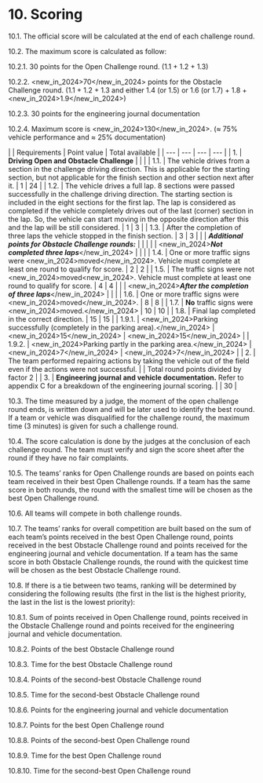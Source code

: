 # **10. Scoring**

10.1. The official score will be calculated at the end of each challenge round.

10.2. The maximum score is calculated as follow:

10.2.1. 30 points for the Open Challenge round. (1.1 + 1.2 + 1.3)

10.2.2. <new_in_2024>70</new_in_2024> points for the Obstacle Challenge round. (1.1 + 1.2 + 1.3 and either 1.4 (or 1.5) or 1.6 (or 1.7) + 1.8 + <new_in_2024>1.9</new_in_2024>)

10.2.3. 30 points for the engineering journal documentation

10.2.4. Maximum score is <new_in_2024>130</new_in_2024>. (≈ 75% vehicle performance and ≈ 25% documentation)

|  | Requirements | Point
value | Total
available |
| --- | --- | --- | --- |
| 1. | **Driving Open and Obstacle Challenge** |  |  |
| 1.1. | The vehicle drives from a section in the challenge driving direction. This is applicable for the starting section, but not applicable for the finish section and other section next after it. | 1 | 24 |
| 1.2. | The vehicle drives a full lap. 8 sections were passed successfully in the challenge driving direction. The starting section is included in the eight sections for the first lap. The lap is considered as completed if the vehicle completely drives out of the last (corner) section in the lap. So, the vehicle can start moving in the opposite direction after this and the lap will be still considered. | 1 | 3 |
| 1.3.  | After the completion of three laps the vehicle stopped in the finish section. | 3 | 3 |
|  | ***Additional points for Obstacle Challenge rounds:*** |  |  |
|  | <new_in_2024>***Not completed three laps***</new_in_2024> |  |  |
| 1.4. | One or more traffic signs were <new_in_2024>moved</new_in_2024>. Vehicle must complete at least one round to qualify for score. | 2 | 2 |
| 1.5. | The traffic signs were not <new_in_2024>moved<new_in_2024>. Vehicle must complete at least one round to qualify for score. | 4 | 4 |
|  | <new_in_2024>***After the completion of three laps***</new_in_2024> |  |  |
| 1.6. | One or more traffic signs were <new_in_2024>moved</new_in_2024>.  | 8 | 8 |
| 1.7. | **No** traffic signs were <new_in_2024>moved.</new_in_2024> | 10 | 10 |
| 1.8. | Final lap completed in the correct direction. | 15 | 15 |
| 1.9.1. | <new_in_2024>Parking successfully (completely in the parking area).</new_in_2024> | <new_in_2024>15</new_in_2024> | <new_in_2024>15</new_in_2024> |
| 1.9.2. | <new_in_2024>Parking partly in the parking area.</new_in_2024> | <new_in_2024>7</new_in_2024> | <new_in_2024>7</new_in_2024> |
| 2. | The team performed repairing actions by taking the vehicle out of the field even if the actions were not successful. |  | Total round points divided by
factor 2 |
| 3. | **Engineering journal and vehicle documentation.**
Refer to appendix C for a breakdown of the engineering journal scoring. |  | 30 |

10.3. The time measured by a judge, the moment of the open challenge round ends, is written down and will be later used to identify the best round. If a team or vehicle was disqualified for the challenge round, the maximum time (3 minutes) is given for such a challenge round.

10.4. The score calculation is done by the judges at the conclusion of each challenge round. The team must verify and sign the score sheet after the round if they have no fair complaints.

10.5. The teams’ ranks for Open Challenge rounds are based on points each team received in their best Open Challenge rounds. If a team has the same score in both rounds, the round with the smallest time will be chosen as the best Open Challenge round.

10.6. All teams will compete in both challenge rounds.

10.7. The teams’ ranks for overall competition are built based on the sum of each team’s points received in the best Open Challenge round, points received in the best Obstacle Challenge round and points received for the engineering journal and vehicle documentation. If a team has the same score in both Obstacle Challenge rounds, the round with the quickest time will be chosen as the best Obstacle Challenge round.

10.8. If there is a tie between two teams, ranking will be determined by considering the following results (the first in the list is the highest priority, the last in the list is the lowest priority):

10.8.1. Sum of points received in Open Challenge round, points received in the Obstacle
Challenge round and points received for the engineering journal and vehicle
documentation.

10.8.2. Points of the best Obstacle Challenge round

10.8.3. Time for the best Obstacle Challenge round

10.8.4. Points of the second-best Obstacle Challenge round

10.8.5. Time for the second-best Obstacle Challenge round

10.8.6. Points for the engineering journal and vehicle documentation

10.8.7. Points for the best Open Challenge round

10.8.8. Points of the second-best Open Challenge round

10.8.9. Time for the best Open Challenge round

10.8.10. Time for the second-best Open Challenge round